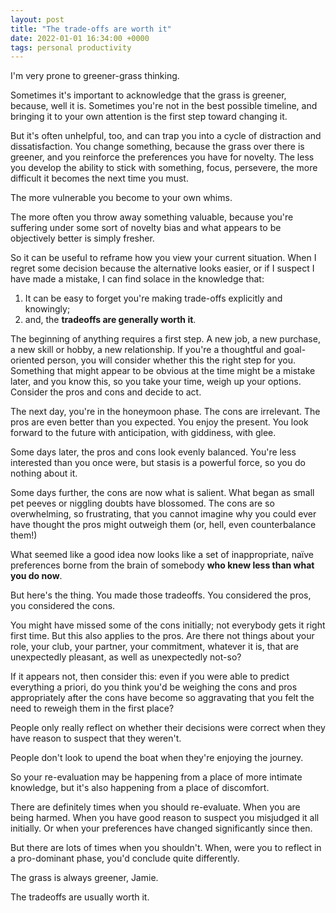 ```yaml
---
layout: post
title: "The trade-offs are worth it"
date: 2022-01-01 16:34:00 +0000
tags: personal productivity
---
```


I'm very prone to greener-grass thinking.

Sometimes it's important to acknowledge that the grass is greener, because, well it is. Sometimes you're not in the best possible timeline, and bringing it to your own attention is the first step toward changing it.

But it's often unhelpful, too, and can trap you into a cycle of distraction and dissatisfaction. You change something, because the grass over there is greener, and you reinforce the preferences you have for novelty. The less you develop the ability to stick with something, focus, persevere, the more difficult it becomes the next time you must.

The more vulnerable you become to your own whims.

The more often you throw away something valuable, because you're suffering under some sort of novelty bias and what appears to be objectively better is simply fresher.

So it can be useful to reframe how you view your current situation. When I regret some decision because the alternative looks easier, or if I suspect I have made a mistake, I can find solace in the knowledge that:

1. It can be easy to forget you're making trade-offs explicitly and knowingly;
2. and, the __tradeoffs are generally worth it__.

The beginning of anything requires a first step. A new job, a new purchase, a new skill or hobby, a new relationship. If you're a thoughtful and goal-oriented person, you will consider whether this the right step for you. Something that might appear to be obvious at the time might be a mistake later, and you know this, so you take your time, weigh up your options. Consider the pros and cons and decide to act.

The next day, you're in the honeymoon phase. The cons are irrelevant. The pros are even better than you expected. You enjoy the present. You look forward to the future with anticipation, with giddiness, with glee.

Some days later, the pros and cons look evenly balanced. You're less interested than you once were, but stasis is a powerful force, so you do nothing about it.

Some days further, the cons are now what is salient. What began as small pet peeves or niggling doubts have blossomed. The cons are so overwhelming, so frustrating, that you cannot imagine why you could ever have thought the pros might outweigh them (or, hell, even counterbalance them!)

What seemed like a good idea now looks like a set of inappropriate, naïve preferences borne from the brain of somebody __who knew less than what you do now__.

But here's the thing. You made those tradeoffs. You considered the pros, you considered the cons.

You might have missed some of the cons initially; not everybody gets it right first time. But this also applies to the pros. Are there not things about your role, your club, your partner, your commitment, whatever it is, that are unexpectedly pleasant, as well as unexpectedly not-so?

If it appears not, then consider this: even if you were able to predict everything a priori, do you think you'd be weighing the cons and pros appropriately after the cons have become so aggravating that you felt the need to reweigh them in the first place?

People only really reflect on whether their decisions were correct when they have reason to suspect that they weren't.

People don't look to upend the boat when they're enjoying the journey.

So your re-evaluation may be happening from a place of more intimate knowledge, but it's also happening from a place of discomfort.

There are definitely times when you should re-evaluate. When you are being harmed. When you have good reason to suspect you misjudged it all initially. Or when your preferences have changed significantly since then.

But there are lots of times when you shouldn't. When, were you to reflect in a pro-dominant phase, you'd conclude quite differently.

The grass is always greener, Jamie.

The tradeoffs are usually worth it.
